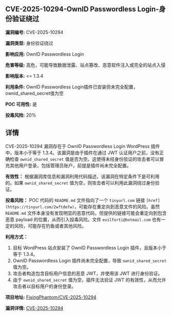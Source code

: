 ## CVE-2025-10294-OwnID Passwordless Login-身份验证绕过

**漏洞编号:** CVE-2025-10294

**漏洞类型:** 身份验证绕过

**影响应用:** OwnID Passwordless Login

**危害等级:** 高危，可能导致数据泄露、站点篡改、恶意软件注入或完全的站点入侵

**影响版本:** <= 1.3.4

**利用条件:** OwnID Passwordless Login插件已安装但未完全配置，ownid_shared_secret值为空

**POC 可用性:** 是

**投毒风险:** 20%

## 详情

CVE-2025-10294 漏洞存在于 OwnID Passwordless Login WordPress 插件中，版本小于等于 1.3.4。该漏洞是由于插件在通过 JWT 认证用户之前，没有正确检查 `ownid_shared_secret` 值是否为空。这使得未经身份验证的攻击者可以冒充其他用户登录，包括管理员账户，前提是插件尚未完全配置。 

**有效性：**
根据漏洞库信息和漏洞利用代码描述，该漏洞在特定条件下是可利用的。如果 `ownid_shared_secret` 值为空，则攻击者可以利用此漏洞绕过身份验证。

**投毒风险：**
POC 代码的 `README.md` 文件指向了一个 `tinyurl.com` 链接 `[href](https://tinyurl.com/2wftdefw)`，可能存在重定向到恶意文件的风险。虽然 `README.md` 文件本身没有发现明显的恶意代码，但提供的链接可能会重定向到包含恶意 payload 的位置，从而引入投毒风险。文件 `evilforti@hotmail.com` 也有一定的风险，可能存在钓鱼或者其他风险。

**利用方式：**
1.  目标 WordPress 站点安装了 OwnID Passwordless Login 插件，且版本小于等于 1.3.4。
2.  OwnID Passwordless Login 插件尚未完全配置，导致 `ownid_shared_secret` 值为空。
3.  攻击者构造包含目标用户信息的恶意 JWT，并使用该 JWT 进行身份验证。
4.  由于 `ownid_shared_secret` 值为空，插件无法验证 JWT 的有效性，从而允许攻击者以目标用户的身份登录。

**项目地址:** [FixingPhantom/CVE-2025-10294](https://github.com/FixingPhantom/CVE-2025-10294)

**漏洞详情:** [CVE-2025-10294](https://nvd.nist.gov/vuln/detail/CVE-2025-10294)